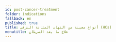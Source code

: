```yaml
---
id: post-cancer-treatment
folder: indications
fallback: en
published: true
title: أنواع معينة من التهاب المثانة النزفي (HCs)
menutitle: علاج ما بعد السرطان
---
```

